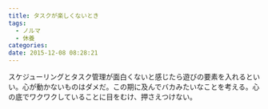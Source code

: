 ```yaml
---
title: タスクが楽しくないとき
tags:
  - ノルマ
  - 休養
categories:
date: 2015-12-08 08:28:21
---
```


スケジューリングとタスク管理が面白くないと感じたら遊びの要素を入れるといい。心が動かないものはダメだ。この期に及んでバカみたいなことを考える。心の底でワクワクしていることに目をむけ、押さえつけない。